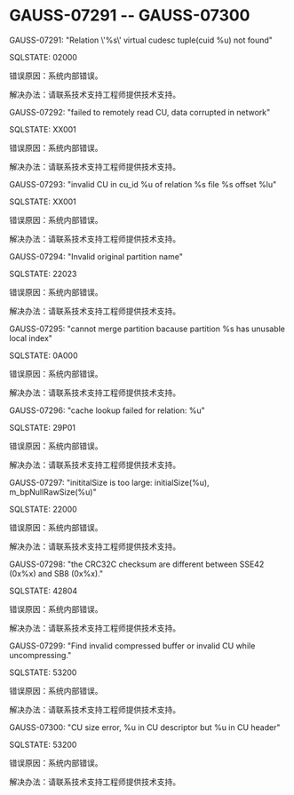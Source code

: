 # GAUSS-07291 -- GAUSS-07300<a name="ZH-CN_TOPIC_0302073627"></a>

GAUSS-07291: "Relation \\'%s\\' virtual cudesc tuple\(cuid %u\) not found"

SQLSTATE: 02000

错误原因：系统内部错误。

解决办法：请联系技术支持工程师提供技术支持。

GAUSS-07292: "failed to remotely read CU, data corrupted in network"

SQLSTATE: XX001

错误原因：系统内部错误。

解决办法：请联系技术支持工程师提供技术支持。

GAUSS-07293: "invalid CU in cu\_id %u of relation %s file %s offset %lu"

SQLSTATE: XX001

错误原因：系统内部错误。

解决办法：请联系技术支持工程师提供技术支持。

GAUSS-07294: "Invalid original partition name"

SQLSTATE: 22023

错误原因：系统内部错误。

解决办法：请联系技术支持工程师提供技术支持。

GAUSS-07295: "cannot merge partition bacause partition %s has unusable local index"

SQLSTATE: 0A000

错误原因：系统内部错误。

解决办法：请联系技术支持工程师提供技术支持。

GAUSS-07296: "cache lookup failed for relation: %u"

SQLSTATE: 29P01

错误原因：系统内部错误。

解决办法：请联系技术支持工程师提供技术支持。

GAUSS-07297: "inititalSize is too large: initialSize\(%u\), m\_bpNullRawSize\(%u\)"

SQLSTATE: 22000

错误原因：系统内部错误。

解决办法：请联系技术支持工程师提供技术支持。

GAUSS-07298: "the CRC32C checksum are different between SSE42 \(0x%x\) and SB8 \(0x%x\)."

SQLSTATE: 42804

错误原因：系统内部错误。

解决办法：请联系技术支持工程师提供技术支持。

GAUSS-07299: "Find invalid compressed buffer or invalid CU while uncompressing."

SQLSTATE: 53200

错误原因：系统内部错误。

解决办法：请联系技术支持工程师提供技术支持。

GAUSS-07300: "CU size error, %u in CU descriptor but %u in CU header"

SQLSTATE: 53200

错误原因：系统内部错误。

解决办法：请联系技术支持工程师提供技术支持。

